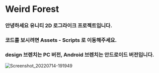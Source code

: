 # Weird Forest

### 안녕하세요 유니티 2D 로그라이크 프로젝트입니다.
### 코드를 보시려면 Assets - Scripts 로 이동해주세요.

### design 브렌치는 PC 버전, Android 브렌치는 안드로이드 버전입니다.

![Screenshot_20220714-191949](https://user-images.githubusercontent.com/102578151/179493140-52cc94fb-df91-4b25-ae1a-9d91e5456922.jpg)

